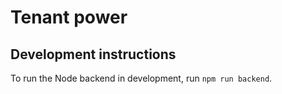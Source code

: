 # Tenant power

## Development instructions

To run the Node backend in development, run `npm run backend`.
